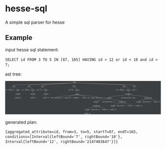 # hesse-sql

A simple sql parser for hesse

## Example

input hesse sql statement:

`SELECT id FROM 3 TO 5 IN [87, 165] HAVING id > 12 or id < 10 and id > 7;`

ast tree:

![parse Tree](doc/parseTree.jpg)

generated plan:

```shell
{aggregated_attribute=id, from=3, to=5, startT=87, endT=165, conditions=[Interval{leftBound='7', rightBound='10'}, Interval{leftBound='12', rightBound='2147483647'}]}
```
